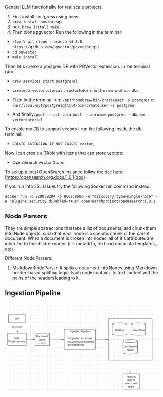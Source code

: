 General LLM functionality for real scale projects.


1. First install postgress using brew: 
2. `brew install postgresql`
3. next `brew install make`
4. Then clone pgvector. Run the following in the terminal: 
   
* `/tmp % git clone --branch v0.8.0 https://github.com/pgvector/pgvector.git`
*  `cd pgvector`
*  `make install`

Then let's create a postgres DB with PGVector extension. In the terminal run:

* `brew services start postgresql`

* `createdb vectortutorial` . vectortutorial is the name of our db.
*  Then in the terminal run: `/opt/homebrew/bin/createuser -s postgres` or `/usr/local/opt/postgresql\@14/bin/createuser -s postgres`
* And finally: `psql --host localhost --username postgres --dbname vectortutorial`

To enable my DB to support vectors I run the following inside the db terminal:

* `CREATE EXTENSION IF NOT EXISTS vector;`

Now I can create a TAble with items that can store vectors: 


* OpenSearch Vector Store

To set up a local OpenSearch Instance follow the doc here: [https://opensearch.org/docs/1.0/](doc)

If you run into SSL Issues try the following docker run command instead:

`docker run -p 9200:9200 -p 9600:9600 -e "discovery.type=single-node" -e "plugins.security.disabled=true" opensearchproject/opensearch:1.0.1
`


## Node Parsers

They are simple abstractions that take a list of documents, and chunk them
into Node objects, such that each node is a specific chunk of the parent document. 
When a document is broken into nodes, all of it's attributes are inherited 
to the children nodes (i.e. metadata, text and metadata templates, etc)

Different Node Parsers:

1) MarkdownNodeParser: It splits a document into Nodes using Markdown header-based splitting logic. Each node contains its text content and the paths
of the headers leading to it.

## Ingestion Pipeline


![Alt text](images/Ingestion_Pipeline.png)